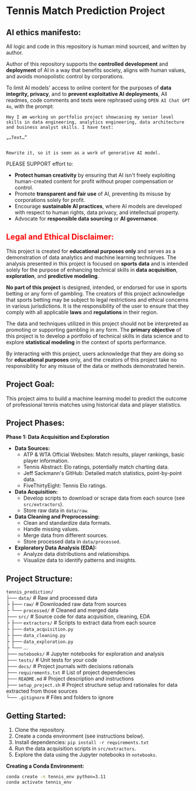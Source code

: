 # Tennis Match Prediction Project  

## AI ethics manifesto:

All logic and code in this repository is human mind sourced, and written by author.  

Author of this repository supports the **controlled development** and **deployment** of AI in a way that benefits society, aligns with human values, and avoids monopolistic control by corporations.  

To limit AI models' access to online content for the purposes of **data integrity, privacy**, and to **prevent exploitative AI deployments**, All readmes, code comments and texts were rephrased using ```OPEN AI Chat GPT 4o```, with the prompt:

```
Hey I am working on portfolio project showcasing my senior level skills in data engineering, analytics engineering, data architecture and business analyst skills. I have text:

„…Text…”


Rewrite it, so it is seen as a work of generative AI model.
```

PLEASE SUPPORT effort to:  

- **Protect human creativity** by ensuring that AI isn't freely exploiting human-created content for profit without proper compensation or control.  
- Promote **transparent and fair use** of AI, preventing its misuse by corporations solely for profit.  
- Encourage **sustainable AI practices**, where AI models are developed with respect to human rights, data privacy, and intellectual property.
- Advocate for **responsible data sourcing** or **AI governance**.  
 
## <span style="color:red">Legal and Ethical Disclaimer:</span>

This project is created for **educational purposes only** and serves as a demonstration of data analytics and machine learning techniques. The analysis presented in this project is focused on **sports data** and is intended solely for the purpose of enhancing technical skills in **data acquisition**, **exploration**, and **predictive modeling**.

**No part of this project** is designed, intended, or endorsed for use in sports betting or any form of gambling. The creators of this project acknowledge that sports betting may be subject to legal restrictions and ethical concerns in various jurisdictions. It is the responsibility of the user to ensure that they comply with all applicable **laws** and **regulations** in their region.

The data and techniques utilized in this project should not be interpreted as promoting or supporting gambling in any form. The **primary objective** of this project is to develop a portfolio of technical skills in data science and to explore **statistical modeling** in the context of sports performance.

By interacting with this project, users acknowledge that they are doing so for **educational purposes** only, and the creators of this project take no responsibility for any misuse of the data or methods demonstrated herein.

## Project Goal:
This project aims to build a machine learning model to predict the outcome of professional tennis matches using historical data and player statistics.

## Project Phases:  

**Phase 1: Data Acquisition and Exploration**

* **Data Sources:**
    * ATP & WTA Official Websites: Match results, player rankings, basic player information.
    * Tennis Abstract: Elo ratings, potentially match charting data.
    * Jeff Sackmann's GitHub: Detailed match statistics, point-by-point data.
    * FiveThirtyEight: Tennis Elo ratings.
* **Data Acquisition:**
    * Develop scripts to download or scrape data from each source (see `src/extractors`).
    * Store raw data in `data/raw`.
* **Data Cleaning and Preprocessing:**
    * Clean and standardize data formats.
    * Handle missing values.
    * Merge data from different sources.
    * Store processed data in `data/processed`.
* **Exploratory Data Analysis (EDA):**
    * Analyze data distributions and relationships.
    * Visualize data to identify patterns and insights.


<!--
**Phase 2: Feature Engineering and Model Building (Future)**

* **Feature Engineering:** 
    * Create new features from existing data to improve model performance (e.g., past performance metrics, surface-specific stats).
* **Model Selection:**
    * Choose appropriate machine learning models for prediction (e.g., Logistic Regression, Random Forest).
* **Model Training and Evaluation:**
    * Train and evaluate models using suitable metrics.

**Phase 3: Real-Life Prediction and Monitoring (Future)**

* **Integrate Real-Time Data:** 
    * Explore Open Tennis Data API and Flashscore for live scores and odds.
* **Generate Real-Life Predictions:**
    * Use the trained model to predict upcoming match outcomes.
* **Track and Monitor Performance:**
    * Continuously evaluate prediction accuracy and refine the model. 
-->
## Project Structure:  

`tennis_prediction/`  
├── `data/` # Raw and processed data  
├   ├── `raw/` # Downloaded raw data from sources  
├   └── `processed/` # Cleaned and merged data  
├── `src/` # Source code for data acquisition, cleaning, EDA  
├   ├── `extractors/` # Scripts to extract data from each source  
├   ├── `data_acquisition.py`  
├   ├── `data_cleaning.py`  
├   ├── `data_exploration.py`  
├   └── ...  
├── `notebooks/` # Jupyter notebooks for exploration and analysis  
├── `tests/` # Unit tests for your code  
├── `docs/` # Project journals with decisions rationals  
├── `requirements.txt` # List of project dependencies  
├── `README.md` # Project description and instructions  
├── `setup_project.sh` # Project structure setup  and rationales for data extracted from those sources  
└── `.gitignore` # Files and folders to ignore  

## Getting Started:  

1. Clone the repository.
2. Create a conda environment (see instructions below).
3. Install dependencies: `pip install -r requirements.txt`
4. Run the data acquisition scripts in `src/extractors`. 
5. Explore the data using the Jupyter notebooks in `notebooks`.

**Creating a Conda Environment:**

```bash
conda create -n tennis_env python=3.11 
conda activate tennis_env